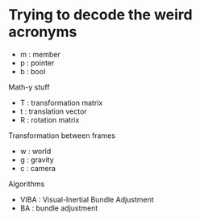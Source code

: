 # Trying to decode the weird acronyms  

* m : member
* p : pointer
* b : bool  

Math-y stuff
* T : transformation matrix
* t : translation vector
* R : rotation matrix  

Transformation between frames
* w : world
* g : gravity
* c : camera  

Algorithms
* VIBA : Visual-Inertial Bundle Adjustment
* BA : bundle adjustment